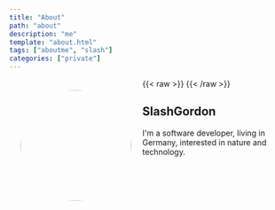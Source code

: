 ```yaml
---
title: "About"
path: "about"
description: "me"
template: "about.html"
tags: ["aboutme", "slash"]
categories: ["private"]
---
```


{{< raw >}}
<img src="/images/avatar.png" height="auto" width="200" style="float:left;padding:20px;border-radius:50%">
{{< /raw >}}

## SlashGordon

I'm a software developer, living in Germany, interested in nature and technology.
